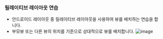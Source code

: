### 릴레이티브 레이아웃 연습
* 안드로이드 레이아웃 중 릴레이티브 레이아웃을 사용하여 뷰를 배치하는 연습을 합니다.
* 부모뷰 또는 다른 뷰의 위치를 기준으로 상대적으로 뷰를 배치합니다.
  ![image](https://github.com/user-attachments/assets/1c20019e-13ce-49bf-a355-b91a7b1f8a3b)
